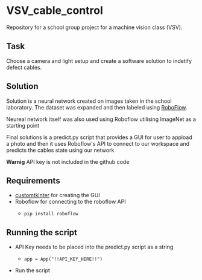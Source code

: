 # VSV_cable_control
Repository for a school group project for a machine vision class (VSV).

## Task

Choose a camera and light setup and create a software solution to indetify defect cables.

## Solution

Solution is a neural network created on images taken in the school laboratory. The dataset was expanded and then labeled using [RoboFlow](https://app.roboflow.com/).

Neureal network itself was also used using Roboflow utilising ImageNet as a starting point

Final solutions is a predict.py script that provides a GUI for user to appload a photo and then it uses Roboflow's API to connect to our workspace and predicts the cables state using our network

**Warnig** API key is not included in the github code

## Requirements
- [customtkinter](https://github.com/TomSchimansky/CustomTkinter) for creating the GUI
- Roboflow for connecting to the roboflow API
  - ```
    pip install roboflow
    ```

## Running the script

- API Key needs to be placed into the predict.py script as a string
  - ```
    app = App("!!API_KEY_HERE!!")
    ```
- Run the script
